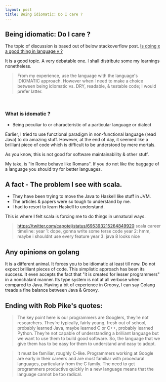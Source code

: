 ```yaml
---
layout: post
title: Being idiomatic: Do I care ?
---
```


## Being idiomatic: Do I care ?

The topic of discussion is based out of below stackoverflow post.
[Is doing x a good thing in language y ?](http://stackoverflow.com/questions/16138232/is-it-a-good-practice-to-use-try-except-else-in-python)

It is a good topic. A very debatable one. I shall distribute some my learnings
nonetheless.

> From my experience, use the language with the language's IDIOMATIC approach.
> However when I need to make a choice between being idiomatic vs. DRY, readable,
> & testable code; I would prefer latter.

<br/>

### What is idomatic ?

- Being peculiar to or characteristic of a particular language or dialect

Earlier, I tried to use functional paradigm in non-functional language (read Java)
to do amazing stuff. However, at the end of day, it seemed like a brilliant piece
of code which is difficult to be understood by mere mortals.

As you know, this is not good for software maintainability & other stuff.

My take, is "In Rome behave like Romans".
If you do not like the baggage of a language you should try for better languages.

## A fact - The problem I see with scala.

- They have been trying to move the Java to Haskell like stuff in JVM.
- The articles & papers were so tough to understand by me.
- I had to resort to learn Haskell to understand.

This is where I felt scala is forcing me to do things in unnatural ways.

> https://twitter.com/capotej/status/695393215264849920
> scala career timeline:
> year 1: dope, gonna write some terse code
> year 2: hmm, maybe i shouldnt use every feature
> year 3: java 8 looks nice

## Any opinions on golang

It is a different animal. It forces you to be idiomatic at least till now.
Do not expect brilliant pieces of code. This simplistic approach has been its success.
It even accepts the fact that "it is created for lesser programmers" in a
nonchalant manner. Its type system is not at all verbose when compared to Java.
Having a bit of experience in Groovy, I can say Golang treads a fine balance between
Java & Groovy.

## Ending with Rob Pike's quotes:

> The key point here is our programmers are Googlers, they’re not researchers.
> They’re typically, fairly young, fresh out of school, probably learned Java, maybe
> learned C or C++, probably learned Python. They’re not capable of understanding a
> brilliant language but we want to use them to build good software. So, the language
> that we give them has to be easy for them to understand and easy to adopt.

> It must be familiar, roughly C-like. Programmers working at Google are early in
> their careers and are most familiar with procedural languages, particularly from
> the C family. The need to get programmers productive quickly in a new language
> means that the language cannot be too radical.
